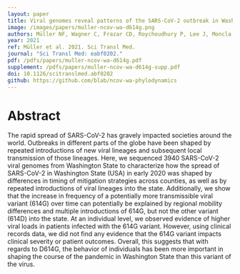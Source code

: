 ```yaml
---
layout: paper
title: Viral genomes reveal patterns of the SARS-CoV-2 outbreak in Washington State
image: /images/papers/muller-ncov-wa-d614g.png
authors: Müller NF, Wagner C, Frazar CD, Roychoudhury P, Lee J, Moncla LH, Pelle B, Richardson M, Ryke E, Xie H, Shrestha L, Addetia A, Rachleff VM, Lieberman NAP, Meei-Li Huang, Gautom R, Melly G, Hiatt B, Dykema P, Adler A, Brandstetter E, Han PD, Fay K, Ilcisin M, Lacombe K, Sibley TR, Truong M, Wolf CR, Boeckh M, Englund JA, Famulare M, Lutz BR, Rieder MJ, Thompson M, Duchin JS, Starita LM, Chu HY, Shendure J, Jerome KR, Lindquist S, Greninger AL, Nickerson DA, Bedford T.
year: 2021
ref: Müller et al. 2021. Sci Transl Med.
journal: "Sci Transl Med: eabf0202."
pdf: /pdfs/papers/muller-ncov-wa-d614g.pdf
supplement: /pdfs/papers/muller-ncov-wa-d614g-supp.pdf
doi: 10.1126/scitranslmed.abf0202
github: https://github.com/blab/ncov-wa-phylodynamics
---
```


# Abstract

The rapid spread of SARS-CoV-2 has gravely impacted societies around the world. Outbreaks in different parts of the globe have been shaped by repeated introductions of new viral lineages and subsequent local transmission of those lineages. Here, we sequenced 3940 SARS-CoV-2 viral genomes from Washington State to characterize how the spread of SARS-CoV-2 in Washington State (USA) in early 2020 was shaped by differences in timing of mitigation strategies across counties, as well as by repeated introductions of viral lineages into the state. Additionally, we show that the increase in frequency of a potentially more transmissible viral variant (614G) over time can potentially be explained by regional mobility differences and multiple introductions of 614G, but not the other variant (614D) into the state. At an individual level, we observed evidence of higher viral loads in patients infected with the 614G variant. However, using clinical records data, we did not find any evidence that the 614G variant impacts clinical severity or patient outcomes. Overall, this suggests that with regards to D614G, the behavior of individuals has been more important in shaping the course of the pandemic in Washington State than this variant of the virus.
